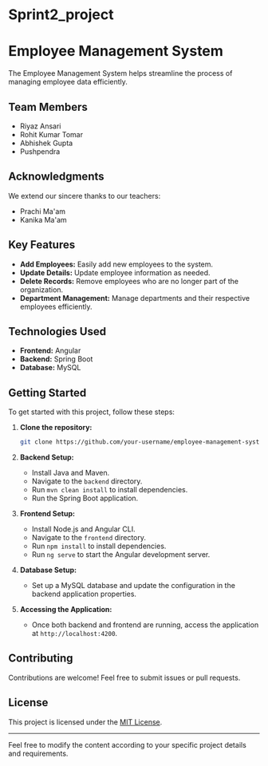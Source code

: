 # Sprint2_project


# Employee Management System

The Employee Management System helps streamline the process of managing employee data efficiently. 

## Team Members
- Riyaz Ansari
- Rohit Kumar Tomar
- Abhishek Gupta
- Pushpendra

## Acknowledgments
We extend our sincere thanks to our teachers:
- Prachi Ma'am
- Kanika Ma'am

## Key Features
- **Add Employees:** Easily add new employees to the system.
- **Update Details:** Update employee information as needed.
- **Delete Records:** Remove employees who are no longer part of the organization.
- **Department Management:** Manage departments and their respective employees efficiently.

## Technologies Used
- **Frontend:** Angular
- **Backend:** Spring Boot
- **Database:** MySQL

## Getting Started
To get started with this project, follow these steps:

1. **Clone the repository:**
   ```sh
   git clone https://github.com/your-username/employee-management-system.git
   ```

2. **Backend Setup:**
   - Install Java and Maven.
   - Navigate to the `backend` directory.
   - Run `mvn clean install` to install dependencies.
   - Run the Spring Boot application.

3. **Frontend Setup:**
   - Install Node.js and Angular CLI.
   - Navigate to the `frontend` directory.
   - Run `npm install` to install dependencies.
   - Run `ng serve` to start the Angular development server.

4. **Database Setup:**
   - Set up a MySQL database and update the configuration in the backend application properties.

5. **Accessing the Application:**
   - Once both backend and frontend are running, access the application at `http://localhost:4200`.

## Contributing
Contributions are welcome! Feel free to submit issues or pull requests.

## License
This project is licensed under the [MIT License](LICENSE).

---

Feel free to modify the content according to your specific project details and requirements.

